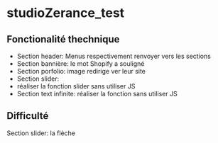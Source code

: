 # studioZerance_test
## Fonctionalité thechnique
* Section header: Menus respectivement renvoyer vers les sections
* Section bannière: le mot Shopify a souligné
* Section porfolio: image redirige ver leur site
* Section slider:
* réaliser la fonction slider sans utiliser JS
* Section text infinite: réaliser la fonction sans utiliser JS
## Difficulté
Section slider: 
la flèche
